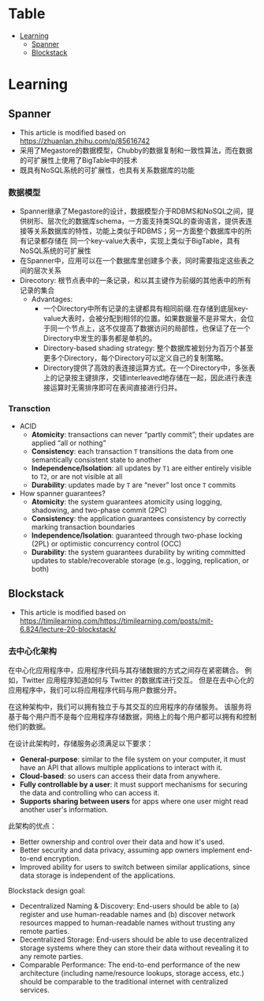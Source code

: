 # Table
- [Learning](#learning)
  - [Spanner](#spanner)
  - [Blockstack](#blockstack)
# Learning
## Spanner 
- This article is modified based on <https://zhuanlan.zhihu.com/p/85616742>
- 采用了Megastore的数据模型，Chubby的数据复制和一致性算法，而在数据的可扩展性上使用了BigTable中的技术
- 既具有NoSQL系统的可扩展性，也具有关系数据库的功能
### 数据模型
- Spanner继承了Megastore的设计，数据模型介于RDBMS和NoSQL之间，提供树形、层次化的数据库schema，一方面支持类SQL的查询语言，提供表连接等关系数据库的特性，功能上类似于RDBMS；另一方面整个数据库中的所有记录都存储在 同一个key-value大表中，实现上类似于BigTable，具有NoSQL系统的可扩展性
- 在Spanner中，应用可以在一个数据库里创建多个表，同时需要指定这些表之间的层次关系
- Direcotory: 根节点表中的一条记录，和以其主键作为前缀的其他表中的所有记录的集合
  - Advantages:
    - 一个Directory中所有记录的主键都具有相同前缀.在存储到底层key-value大表时，会被分配到相邻的位置。如果数据量不是非常大，会位于同一个节点上，这不仅提高了数据访问的局部性，也保证了在一个Directory中发生的事务都是单机的。
    - Directory-based shading strategy: 整个数据库被划分为百万个甚至更多个Directory，每个Directory可以定义自己的复制策略。
    - Directory提供了高效的表连接运算方式。在一个Directory中，多张表上的记录按主键排序，交错interleaved地存储在一起，因此进行表连接运算时无需排序即可在表间直接进行归并。
### Transction
- ACID
  - **Atomicity**: transactions can never “partly commit”; their updates are applied “all or nothing”
  - **Consistency**: each transaction `T` transitions the data from one semantically consistent state to another
  - **Independence/Isolation**: all updates by `T1` are either entirely visible to `T2`, or are not visible at all
  - **Durability**: updates made by `T` are “never” lost once `T` commits
- How spanner guarantees?
  - **Atomicity**: the system guarantees atomicity using logging, shadowing, and two-phase commit (2PC)
  - **Consistency**: the application guarantees consistency by correctly marking transaction boundaries
  - **Independence/Isolation**: guaranteed through two-phase locking (2PL) or optimistic concurrency control (OCC)
  - **Durability**: the system guarantees durability by writing committed updates to stable/recoverable storage (e.g., logging, replication, or both)
  
## Blockstack
- This article is modified based on <https://timilearning.com/><https://timilearning.com/posts/mit-6.824/lecture-20-blockstack/>
### 去中心化架构
在中心化应用程序中，应用程序代码与其存储数据的方式之间存在紧密耦合。 例如，Twitter 应用程序知道如何与 Twitter 的数据库进行交互。 但是在去中心化的应用程序中，我们可以将应用程序代码与用户数据分开。

在这种架构中，我们可以拥有独立于与其交互的应用程序的存储服务。 该服务将基于每个用户而不是每个应用程序存储数据，网络上的每个用户都可以拥有和控制他们的数据。

在设计此架构时，存储服务必须满足以下要求：
- **General-purpose**: similar to the file system on your computer, it must have an API that allows multiple applications to interact with it.
- **Cloud-based**: so users can access their data from anywhere.
- **Fully controllable by a user**: it must support mechanisms for securing the data and controlling who can access it.
- **Supports sharing between users** for apps where one user might read another user's information.

此架构的优点：
- Better ownership and control over their data and how it's used.
- Better security and data privacy, assuming app owners implement end-to-end encryption.
- Improved ability for users to switch between similar applications, since data storage is independent of the applications.

Blockstack design goal:
- Decentralized Naming & Discovery: End-users should be able to (a) register and use human-readable names and (b) discover network resources mapped to human-readable names without trusting any remote parties.
- Decentralized Storage: End-users should be able to use decentralized storage systems where they can store their data without revealing it to any remote parties.
- Comparable Performance: The end-to-end performance of the new architecture (including name/resource lookups, storage access, etc.) should be comparable to the traditional internet with centralized services.
